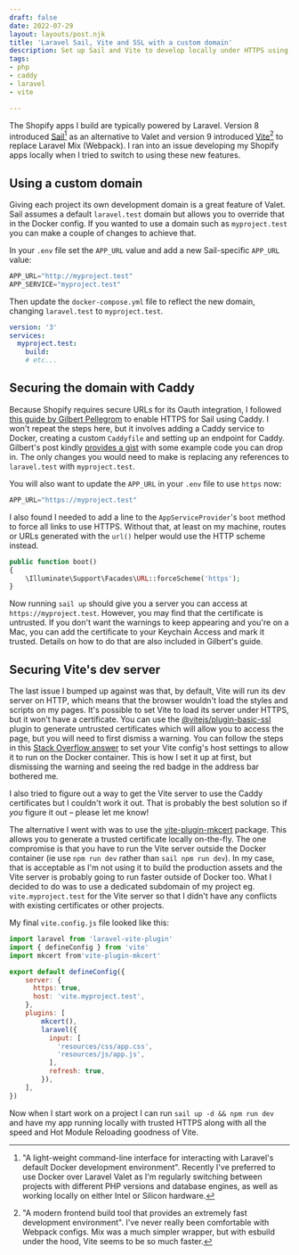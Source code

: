 ```yaml
---
draft: false
date: 2022-07-29
layout: layouts/post.njk
title: 'Laravel Sail, Vite and SSL with a custom domain'
description: Set up Sail and Vite to develop locally under HTTPS using Caddy.
tags:
- php
- caddy
- laravel
- vite

---
```

The Shopify apps I build are typically powered by Laravel. Version 8 introduced [Sail](https://laravel.com/docs/master/sail)[^1] as an alternative to Valet and version 9 introduced [Vite](https://vitejs.dev)[^2] to replace Laravel Mix (Webpack). I ran into an issue developing my Shopify apps locally when I tried to switch to using these new features.

## Using a custom domain

Giving each project its own development domain is a great feature of Valet. Sail assumes a default `laravel.test` domain but allows you to override that in the Docker config. If you wanted to use a domain such as `myproject.test` you can make a couple of changes to achieve that.

In your `.env` file set the `APP_URL` value and add a new Sail-specific `APP_URL` value:

```js
APP_URL="http://myproject.test"
APP_SERVICE="myproject.test"
```

Then update the `docker-compose.yml` file to reflect the new domain, changing `laravel.test` to `myproject.test`.

```yaml
version: '3'
services:
  myproject.test:
    build:
    # etc...
```

## Securing the domain with Caddy

Because Shopify requires secure URLs for its Oauth integration, I followed [this guide by Gilbert Pellegrom](https://gilbitron.me/blog/enabling-https-ssl-for-laravel-sail-using-caddy/) to enable HTTPS for Sail using Caddy. I won't repeat the steps here, but it involves adding a Caddy service to Docker, creating a custom `Caddyfile` and setting up an endpoint for Caddy. Gilbert's post kindly [provides a gist](https://gist.github.com/gilbitron/36d48eb751875bebdf43da0a91c9faec) with some example code you can drop in. The only changes you would need to make is replacing any references to `laravel.test` with `myproject.test`.

You will also want to update the `APP_URL` in your `.env` file to use `https` now:

```js
APP_URL="https://myproject.test"
```

I also found I needed to add a line to the `AppServiceProvider`'s `boot` method to force all links to use HTTPS. Without that, at least on my machine, routes or URLs generated with the `url()` helper would use the HTTP scheme instead.

```php
public function boot()
{
    \Illuminate\Support\Facades\URL::forceScheme('https');
}
```

Now running `sail up` should give you a server you can access at `https://myproject.test`. However, you may find that the certificate is untrusted. If you don't want the warnings to keep appearing and you're on a Mac, you can add the certificate to your Keychain Access and mark it trusted. Details on how to do that are also included in Gilbert's guide.

## Securing Vite's dev server

The last issue I bumped up against was that, by default, Vite will run its dev server on HTTP, which means that the browser wouldn't load the styles and scripts on my pages. It's possible to set Vite to load its server under HTTPS, but it won't have a certificate. You can use the [@vitejs/plugin-basic-ssl](https://github.com/vitejs/vite-plugin-basic-ssl) plugin to generate untrusted certificates which will allow you to access the page, but you will need to first dismiss a warning. You can follow the steps in this [Stack Overflow answer](https://stackoverflow.com/a/73148121/15761479) to set your Vite config's host settings to allow it to run on the Docker container. This is how I set it up at first, but dismissing the warning and seeing the red badge in the address bar bothered me.

I also tried to figure out a way to get the Vite server to use the Caddy certificates but I couldn't work it out. That is probably the best solution so if _you_ figure it out – please let me know!

The alternative I went with was to use the [vite-plugin-mkcert](https://github.com/liuweiGL/vite-plugin-mkcert) package. This allows you to generate a trusted certificate locally on-the-fly. The one compromise is that you have to run the Vite server outside the Docker container (ie use `npm run dev` rather than `sail npm run dev`). In my case, that is acceptable as I'm not using it to build the production assets and the Vite server is probably going to run faster outside of Docker too. What I decided to do was to use a dedicated subdomain of my project eg. `vite.myproject.test` for the Vite server so that I didn't have any conflicts with existing certificates or other projects.

My final `vite.config.js` file looked like this:

```js
import laravel from 'laravel-vite-plugin'
import { defineConfig } from 'vite'
import mkcert from'vite-plugin-mkcert'

export default defineConfig({
    server: {
      https: true,
      host: 'vite.myproject.test',
    },
    plugins: [
        mkcert(),
        laravel({
          input: [
            'resources/css/app.css',
            'resources/js/app.js',
          ],
          refresh: true,
        }),
    ],
})
```

Now when I start work on a project I can run `sail up -d && npm run dev` and have my app running locally with trusted HTTPS along with all the speed and Hot Module Reloading goodness of Vite.

[^1]: "A light-weight command-line interface for interacting with Laravel's default Docker development environment". Recently I've preferred to use Docker over Laravel Valet as I'm regularly switching between projects with different PHP versions and database engines, as well as working locally on either Intel or Silicon hardware.
[^2]: "A modern frontend build tool that provides an extremely fast development environment". I've never really been comfortable with Webpack configs. Mix was a much simpler wrapper, but with esbuild under the hood, Vite seems to be so much faster.
